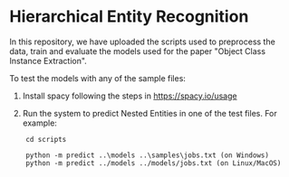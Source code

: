 # Hierarchical Entity Recognition

In this repository, we have uploaded the scripts used to preprocess the data, train and evaluate the models used for the paper "Object Class Instance Extraction".

To test the models with any of the sample files:

1. Install spacy following the steps in <https://spacy.io/usage>

2. Run the system to predict Nested Entities in one of the test files. For example:

```
    cd scripts
    
    python -m predict ..\models ..\samples\jobs.txt (on Windows)
    python -m predict ../models ../models/jobs.txt (on Linux/MacOS)
``` 